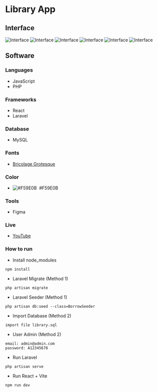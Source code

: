 # Library App

## Interface
![Interface](https://raw.githubusercontent.com/luqmanherifa/ifabula-library-app/main/screenshot-1.png)
![Interface](https://raw.githubusercontent.com/luqmanherifa/ifabula-library-app/main/screenshot-2.png)
![Interface](https://raw.githubusercontent.com/luqmanherifa/ifabula-library-app/main/screenshot-3.png)
![Interface](https://raw.githubusercontent.com/luqmanherifa/ifabula-library-app/main/screenshot-4.png)
![Interface](https://raw.githubusercontent.com/luqmanherifa/ifabula-library-app/main/screenshot-5.png)
![Interface](https://raw.githubusercontent.com/luqmanherifa/ifabula-library-app/main/screenshot-6.png)

## Software
### Languages
  - JavaScript
  - PHP

### Frameworks
  - React
  - Laravel

### Database
  - MySQL

### Fonts
  - [Bricolage Grotesque](https://fonts.google.com/specimen/Bricolage+Grotesque)

### Color
  - ![#F59E0B](https://placehold.co/20x20/F59E0B/F59E0B.png)  #F59E0B

### Tools
  - Figma

### Live
  - [YouTube](https://www.youtube.com/@luqmanherifa)

### How to run
  - Install node_modules
```
npm install
```
  - Laravel Migrate (Method 1)
```
php artisan migrate
```
  - Laravel Seeder (Method 1)
```
php artisan db:seed --class=BorrowSeeder
```
  - Import Database (Method 2)
```
import file library.sql
```
  - User Admin (Method 2)
```
email: admin@admin.com
password: A12345678
```
  - Run Laravel
```
php artisan serve
```
  - Run React + Vite
```
npm run dev
```
